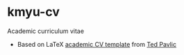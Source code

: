 <!-- Time-stamp: <2013-07-26 07:58:28 amoebe> -->
kmyu-cv
========

Academic curriculum vitae

+ Based on LaTeX [academic CV template](http://links.tedpavlic.com/tex/tpavlic_cv_faculty.tex
) from [Ted Pavlic](http://www.tedpavlic.com/TPCV.php) 
